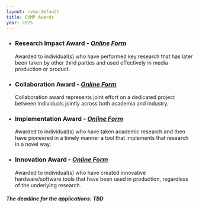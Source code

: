 ```yaml
---
layout: cvmp-default
title: CVMP Awards
year: 2025
---
```



 * ### Research Impact Award - ***[Online Form](TBD)*** 

    Awarded to individual(s) who have performed key research that has later been taken by other third parties and used effectively in media production or product. 


 * ### Collaboration Award - ***[Online Form](TBD)*** 

   Collaboration award represents joint effort on a dedicated project between individuals jointly across both academia and industry.

 * ### Implementation Award - ***[Online Form](TBD)*** 

   Awarded to individual(s) who have taken academic research and then have pioneered in a timely manner a tool that implements that research in a novel way.

 * ### Innovation Award - ***[Online Form](TBD)*** 

   Awarded to individual(s) who have created innovative hardware/software tools that have been used in production, regardless of the underlying research.



##### The deadline for the applications: TBD